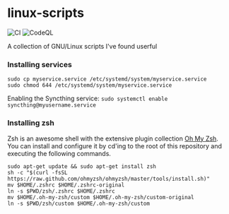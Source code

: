 # linux-scripts
![CI](https://github.com/AgenttiX/linux-scripts/workflows/CI/badge.svg)
![CodeQL](https://github.com/AgenttiX/linux-scripts/workflows/CodeQL/badge.svg)

A collection of GNU/Linux scripts I've found userful


### Installing services
```
sudo cp myservice.service /etc/systemd/system/myservice.service
sudo chmod 644 /etc/systemd/system/myservice.service
```

Enabling the Syncthing service: `sudo systemctl enable syncthing@myusername.service`


### Installing zsh
Zsh is an awesome shell with the extensive plugin collection [Oh My Zsh](https://ohmyz.sh/).
You can install and configure it by cd'ing to the root of this repository and executing the following commands.

```
sudo apt-get update && sudo apt-get install zsh
sh -c "$(curl -fsSL https://raw.github.com/ohmyzsh/ohmyzsh/master/tools/install.sh)"
mv $HOME/.zshrc $HOME/.zshrc-original
ln -s $PWD/zsh/.zshrc $HOME/.zshrc
mv $HOME/.oh-my-zsh/custom $HOME/.oh-my-zsh/custom-original
ln -s $PWD/zsh/custom $HOME/.oh-my-zsh/custom
```
